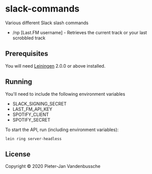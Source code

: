 # slack-commands

Various different Slack slash commands

* /np [Last.FM username] - Retrieves the current track or your last scrobbled track

## Prerequisites

You will need [Leiningen][] 2.0.0 or above installed.

[leiningen]: https://github.com/technomancy/leiningen

## Running

You'll need to include the following environment variables

* SLACK_SIGNING_SECRET
* LAST_FM_API_KEY
* SPOTIFY_CLIENT
* SPOTIFY_SECRET

To start the API, run (including environment variables):

    lein ring server-headless

## License

Copyright © 2020 Pieter-Jan Vandenbussche
